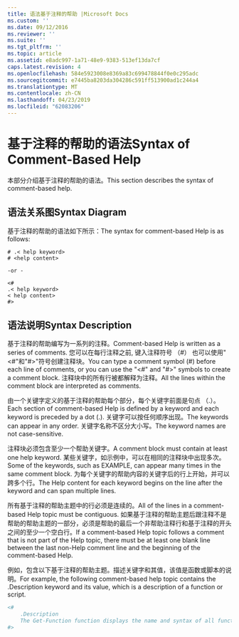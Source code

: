 ```yaml
---
title: 语法基于注释的帮助 |Microsoft Docs
ms.custom: ''
ms.date: 09/12/2016
ms.reviewer: ''
ms.suite: ''
ms.tgt_pltfrm: ''
ms.topic: article
ms.assetid: e8adc997-1a71-48e9-9383-513ef13da7cf
caps.latest.revision: 4
ms.openlocfilehash: 584e5923008e8369a83c699478844f0e0c295adc
ms.sourcegitcommit: e7445ba8203da304286c591ff513900ad1c244a4
ms.translationtype: MT
ms.contentlocale: zh-CN
ms.lasthandoff: 04/23/2019
ms.locfileid: "62083206"
---
```

# <a name="syntax-of-comment-based-help"></a><span data-ttu-id="fad1f-102">基于注释的帮助的语法</span><span class="sxs-lookup"><span data-stu-id="fad1f-102">Syntax of Comment-Based Help</span></span>

<span data-ttu-id="fad1f-103">本部分介绍基于注释的帮助的语法。</span><span class="sxs-lookup"><span data-stu-id="fad1f-103">This section describes the syntax of comment-based help.</span></span>

## <a name="syntax-diagram"></a><span data-ttu-id="fad1f-104">语法关系图</span><span class="sxs-lookup"><span data-stu-id="fad1f-104">Syntax Diagram</span></span>

 <span data-ttu-id="fad1f-105">基于注释的帮助的语法如下所示：</span><span class="sxs-lookup"><span data-stu-id="fad1f-105">The syntax for comment-based Help is as follows:</span></span>

```
# .< help keyword>
# <help content>

-or -

<#
.< help keyword>
< help content>
#>
```

## <a name="syntax-description"></a><span data-ttu-id="fad1f-106">语法说明</span><span class="sxs-lookup"><span data-stu-id="fad1f-106">Syntax Description</span></span>

 <span data-ttu-id="fad1f-107">基于注释的帮助编写为一系列的注释。</span><span class="sxs-lookup"><span data-stu-id="fad1f-107">Comment-based Help is written as a series of comments.</span></span> <span data-ttu-id="fad1f-108">您可以在每行注释之前, 键入注释符号 （#） 也可以使用"\<#"和"#>"符号创建注释块。</span><span class="sxs-lookup"><span data-stu-id="fad1f-108">You can type a comment symbol (#) before each line of comments, or you can use the "\<#" and "#>" symbols to create a comment block.</span></span> <span data-ttu-id="fad1f-109">注释块中的所有行被都解释为注释。</span><span class="sxs-lookup"><span data-stu-id="fad1f-109">All the lines within the comment block are interpreted as comments.</span></span>

 <span data-ttu-id="fad1f-110">由一个关键字定义的基于注释的帮助每个部分，每个关键字前面是句点 （.）。</span><span class="sxs-lookup"><span data-stu-id="fad1f-110">Each section of comment-based Help is defined by a keyword and each keyword is preceded by a dot (.).</span></span> <span data-ttu-id="fad1f-111">关键字可以按任何顺序出现。</span><span class="sxs-lookup"><span data-stu-id="fad1f-111">The keywords can appear in any order.</span></span> <span data-ttu-id="fad1f-112">关键字名称不区分大小写。</span><span class="sxs-lookup"><span data-stu-id="fad1f-112">The keyword names are not case-sensitive.</span></span>

 <span data-ttu-id="fad1f-113">注释块必须包含至少一个帮助关键字。</span><span class="sxs-lookup"><span data-stu-id="fad1f-113">A comment block must contain at least one help keyword.</span></span> <span data-ttu-id="fad1f-114">某些关键字，如示例中，可以在相同的注释块中出现多次。</span><span class="sxs-lookup"><span data-stu-id="fad1f-114">Some of the keywords, such as EXAMPLE, can appear many times in the same comment block.</span></span> <span data-ttu-id="fad1f-115">为每个关键字的帮助内容的关键字后的行上开始，并可以跨多个行。</span><span class="sxs-lookup"><span data-stu-id="fad1f-115">The Help content for each keyword begins on the line after the keyword and can span multiple lines.</span></span>

 <span data-ttu-id="fad1f-116">所有基于注释的帮助主题中的行必须是连续的。</span><span class="sxs-lookup"><span data-stu-id="fad1f-116">All of the lines in a comment-based Help topic must be contiguous.</span></span> <span data-ttu-id="fad1f-117">如果基于注释的帮助主题后跟注释不是帮助的帮助主题的一部分，必须是帮助的最后一个非帮助注释行和基于注释的开头之间的至少一个空白行。</span><span class="sxs-lookup"><span data-stu-id="fad1f-117">If a comment-based Help topic follows a comment that is not part of the Help topic, there must be at least one blank line between the last non-Help comment line and the beginning of the comment-based Help.</span></span>

 <span data-ttu-id="fad1f-118">例如，包含以下基于注释的帮助主题。描述关键字和其值，该值是函数或脚本的说明。</span><span class="sxs-lookup"><span data-stu-id="fad1f-118">For example, the following comment-based help topic contains the .Description keyword and its value, which is a description of a function or script.</span></span>

```powershell
<#
    .Description
    The Get-Function function displays the name and syntax of all functions in the session.
#>
```